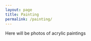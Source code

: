 ```yaml
---
layout: page
title: Painting
permalink: /painting/
---
```


Here will be photos of acrylic paintings